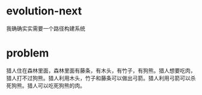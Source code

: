 # evolution-next
我确确实实需要一个路径构建系统
# problem
猎人住在森林里面，森林里面有藤条，有木头，有竹子，有狗熊。猎人想要吃肉，猎人打不过狗熊。猎人利用木头，竹子和藤条可以做出弓箭。猎人利用弓箭可以杀死狗熊。猎人可以吃死狗熊的肉。
